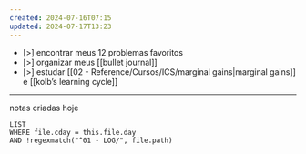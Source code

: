 ```yaml
---
created: 2024-07-16T07:15
updated: 2024-07-17T13:23
---
```

- [>] encontrar meus 12 problemas favoritos
- [>]  organizar meus [[bullet journal]]
- [>] estudar [[02 - Reference/Cursos/ICS/marginal gains|marginal gains]] e [[kolb’s learning cycle]] 
- ---
notas criadas hoje
```dataview
LIST
WHERE file.cday = this.file.day
AND !regexmatch("^01 - LOG/", file.path)
```